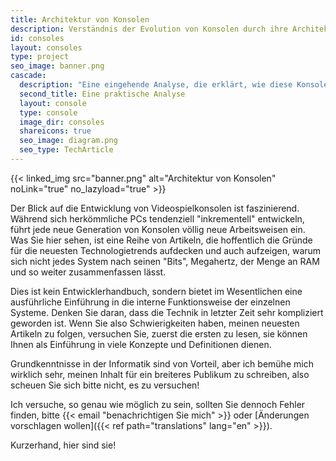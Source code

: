```yaml
---
title: Architektur von Konsolen
description: Verständnis der Evolution von Konsolen durch ihre Architektur
id: consoles
layout: consoles
type: project
seo_image: banner.png
cascade:
  description: "Eine eingehende Analyse, die erklärt, wie diese Konsole intern funktioniert"
  second_title: Eine praktische Analyse
  layout: console
  type: console
  image_dir: consoles
  shareicons: true
  seo_image: diagram.png
  seo_type: TechArticle
---
```


{{< linked_img src="banner.png" alt="Architektur von Konsolen" noLink="true" no_lazyload="true" >}}

Der Blick auf die Entwicklung von Videospielkonsolen ist faszinierend. Während sich herkömmliche PCs tendenziell "inkrementell" entwickeln, führt jede neue Generation von Konsolen völlig neue Arbeitsweisen ein. Was Sie hier sehen, ist eine Reihe von Artikeln, die hoffentlich die Gründe für die neuesten Technologietrends aufdecken und auch aufzeigen, warum sich nicht jedes System nach seinen "Bits", Megahertz, der Menge an RAM und so weiter zusammenfassen lässt.

Dies ist kein Entwicklerhandbuch, sondern bietet im Wesentlichen eine ausführliche Einführung in die interne Funktionsweise der einzelnen Systeme. Denken Sie daran, dass die Technik in letzter Zeit sehr kompliziert geworden ist. Wenn Sie also Schwierigkeiten haben, meinen neuesten Artikeln zu folgen, versuchen Sie, zuerst die ersten zu lesen, sie können Ihnen als Einführung in viele Konzepte und Definitionen dienen.

Grundkenntnisse in der Informatik sind von Vorteil, aber ich bemühe mich wirklich sehr, meinen Inhalt für ein breiteres Publikum zu schreiben, also scheuen Sie sich bitte nicht, es zu versuchen!

Ich versuche, so genau wie möglich zu sein, sollten Sie dennoch Fehler finden, bitte {{< email "benachrichtigen Sie mich" >}} oder [Änderungen vorschlagen wollen]({{< ref path="translations" lang="en" >}}).

Kurzerhand, hier sind sie!
